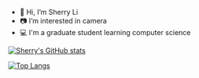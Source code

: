 - 👋 Hi, I’m Sherry Li
- 📷 I’m interested in camera
- 💻 I'm a graduate student learning computer science

[![Sherry's GitHub stats](https://github-readme-stats.vercel.app/api?username=sherry-lxy&theme=vue-dark&show_icons=true)](https://github.com/sherry-lxy/github-readme-stats)

[![Top Langs](https://github-readme-stats.vercel.app/api/top-langs/?username=sherry-lxy&theme=vue-dark&show_icons=true&layout=compact)](https://github.com/sherry-lxy/github-readme-stats)


<!---
sherry-lxy/sherry-lxy is a ✨ special ✨ repository because its `README.md` (this file) appears on your GitHub profile.
You can click the Preview link to take a look at your changes.
--->
